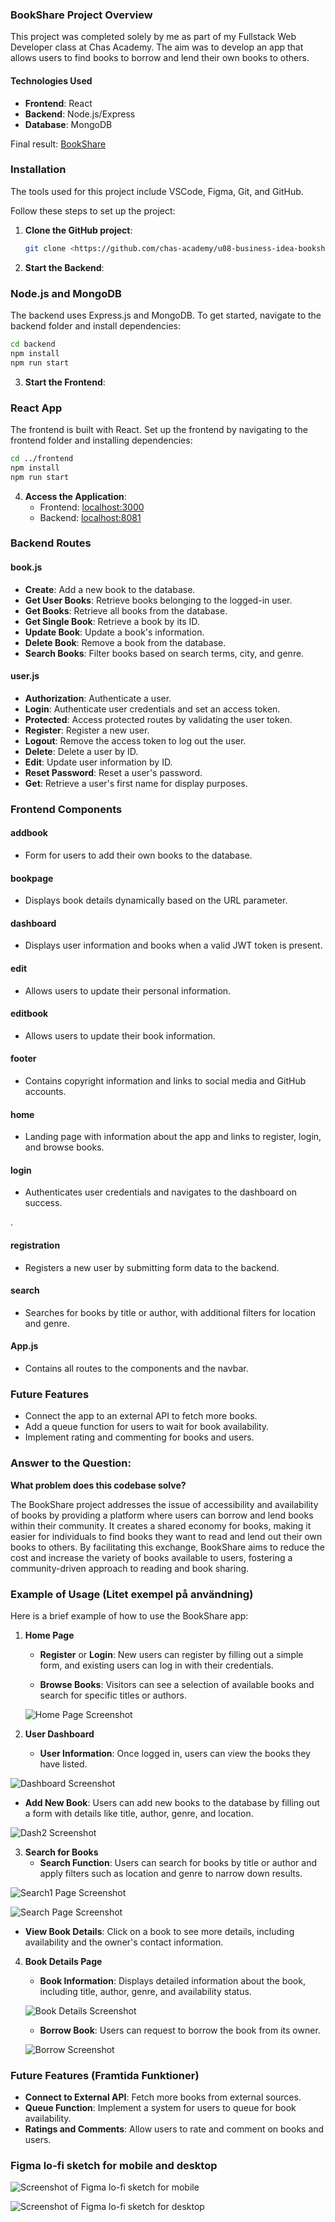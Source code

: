 ### BookShare Project Overview

This project was completed solely by me as part of my Fullstack Web Developer class at Chas Academy. The aim was to develop an app that allows users to find books to borrow and lend their own books to others.

#### Technologies Used
- **Frontend**: React
- **Backend**: Node.js/Express
- **Database**: MongoDB

Final result: [BookShare]()

### Installation

The tools used for this project include VSCode, Figma, Git, and GitHub. 

Follow these steps to set up the project:

1. **Clone the GitHub project**:
   ```sh
   git clone <https://github.com/chas-academy/u08-business-idea-bookshare.git>
   ```

2. **Start the Backend**:
### Node.js and MongoDB

The backend uses Express.js and MongoDB. To get started, navigate to the backend folder and install dependencies:
   ```sh
   cd backend
   npm install
   npm run start
   ```



3. **Start the Frontend**:
### React App

The frontend is built with React. Set up the frontend by navigating to the frontend folder and installing dependencies:

   ```sh
   cd ../frontend
   npm install
   npm run start
   ```

4. **Access the Application**:
   - Frontend: [localhost:3000](http://localhost:3000)
   - Backend: [localhost:8081](http://localhost:8081)



### Backend Routes

#### book.js
- **Create**: Add a new book to the database.
- **Get User Books**: Retrieve books belonging to the logged-in user.
- **Get Books**: Retrieve all books from the database.
- **Get Single Book**: Retrieve a book by its ID.
- **Update Book**: Update a book's information.
- **Delete Book**: Remove a book from the database.
- **Search Books**: Filter books based on search terms, city, and genre.



#### user.js
- **Authorization**: Authenticate a user.
- **Login**: Authenticate user credentials and set an access token.
- **Protected**: Access protected routes by validating the user token.
- **Register**: Register a new user.
- **Logout**: Remove the access token to log out the user.
- **Delete**: Delete a user by ID.
- **Edit**: Update user information by ID.
- **Reset Password**: Reset a user's password.
- **Get**: Retrieve a user's first name for display purposes.



### Frontend Components

#### addbook
- Form for users to add their own books to the database.

#### bookpage
- Displays book details dynamically based on the URL parameter.

#### dashboard
- Displays user information and books when a valid JWT token is present.

#### edit
- Allows users to update their personal information.

#### editbook
- Allows users to update their book information.

#### footer
- Contains copyright information and links to social media and GitHub accounts.

#### home
- Landing page with information about the app and links to register, login, and browse books.

#### login
- Authenticates user credentials and navigates to the dashboard on success.

.

#### registration
- Registers a new user by submitting form data to the backend.

#### search
- Searches for books by title or author, with additional filters for location and genre.

#### App.js
- Contains all routes to the components and the navbar.

### Future Features
- Connect the app to an external API to fetch more books.
- Add a queue function for users to wait for book availability.
- Implement rating and commenting for books and users.

### Answer to the Question: 

**What problem does this codebase solve?**

The BookShare project addresses the issue of accessibility and availability of books by providing a platform where users can borrow and lend books within their community. It creates a shared economy for books, making it easier for individuals to find books they want to read and lend out their own books to others. By facilitating this exchange, BookShare aims to reduce the cost and increase the variety of books available to users, fostering a community-driven approach to reading and book sharing.

### Example of Usage (Litet exempel på användning)

Here is a brief example of how to use the BookShare app:

1. **Home Page**
   - **Register** or **Login**: New users can register by filling out a simple form, and existing users can log in with their credentials.

   
   - **Browse Books**: Visitors can see a selection of available books and search for specific titles or authors.

   ![Home Page Screenshot](home.png)

2. **User Dashboard**
   - **User Information**: Once logged in, users can view the books they have listed.

  
  ![Dashboard Screenshot](dash.png)

  
   - **Add New Book**: Users can add new books to the database by filling out a form with details like title, author, genre, and location.

  ![Dash2 Screenshot](dash2.png)
   

3. **Search for Books**
   - **Search Function**: Users can search for books by title or author and apply filters such as location and genre to narrow down results.

![Search1 Page Screenshot](search.png)

![Search Page Screenshot](search2.png)

   - **View Book Details**: Click on a book to see more details, including availability and the owner's contact information.

   

4. **Book Details Page**
   - **Book Information**: Displays detailed information about the book, including title, author, genre, and availability status.

   ![Book Details Screenshot](bookPage.png)

   - **Borrow Book**: Users can request to borrow the book from its owner.

    ![Borrow Screenshot](borrow.png)

   

### Future Features (Framtida Funktioner)
- **Connect to External API**: Fetch more books from external sources.
- **Queue Function**: Implement a system for users to queue for book availability.
- **Ratings and Comments**: Allow users to rate and comment on books and users.



### Figma lo-fi sketch for mobile and desktop

![Screenshot of Figma lo-fi sketch for mobile](U08-Business-idea.png)

![Screenshot of Figma lo-fi sketch for desktop](frontend/public/desktop.png)










